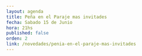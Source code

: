 ```yaml
---
layout: agenda
title: Peña en el Paraje mas invitades
fecha: Sabado 15 de Junio
hora: 21hs
published: false
orden: 2
link: /novedades/penia-en-el-paraje-mas-invitades
---
```

